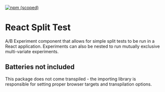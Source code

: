 [![npm (scoped)](https://img.shields.io/npm/v/@the-control-group/react-split-test.svg?style=flat-square)](https://www.npmjs.com/package/@the-control-group/react-split-test)

# React Split Test

A/B Experiment component that allows for simple split tests to be run in a React application. Experiments can also be nested to run mutually exclusive multi-variate experiments.

## Batteries not included
This package does not come transpiled - the importing library is responsible for setting proper browser targets and transpilation options.
